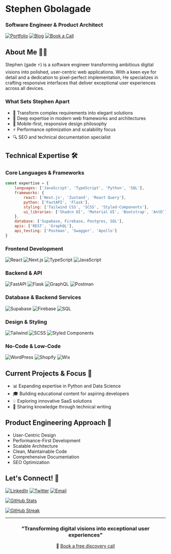 <div align="">
  
# Stephen Gbolagade
### Software Engineer & Product Architect

[![Portfolio](https://img.shields.io/badge/Portfolio-stephengade.com-4CAF50?style=for-the-badge)](https://www.stephengade.com)
[![Blog](https://img.shields.io/badge/Technical_Blog-dev.to-0A0A0A?style=for-the-badge&logo=dev.to)](https://dev.to/stephengade)
[![Book a Call](https://img.shields.io/badge/Book_a_Call-Calendly-006BFF?style=for-the-badge)](https://calendly.com/gade0x/hire)

</div>

## About Me 👨‍💻

Stephen (gade ⚡) is a software engineer transforming ambitious digital visions into polished, user-centric web applications. With a keen eye for detail and a dedication to pixel-perfect implementation, He specializes in crafting responsive interfaces that deliver exceptional user experiences across all devices.

### What Sets Stephen Apart

- 🎯 Transform complex requirements into elegant solutions
- 🌟 Deep expertise in modern web frameworks and architectures
- 📱 Mobile-first, responsive design philosophy
- ⚡ Performance optimization and scalability focus
- 🔍 SEO and technical documentation specialist

## Technical Expertise 🛠️

### Core Languages & Frameworks
```javascript
const expertise = {
    languages: ['JavaScript', 'TypeScript', 'Python', 'SQL'],
    frameworks: {
        react: ['Next.js', 'Zustand', 'React Query'],
        python: ['FastAPI', 'Flask'],
        styling: ['Tailwind CSS', 'SCSS', 'Styled-Components'],
        ui_libraries: ['Shadcn UI', 'Material UI', 'Bootstrap', 'AntD']
    },
    database: ['Supabase, Firebase, Postgres, SQL'],
    apis: ['REST', 'GraphQL'],
    api_testing: ['Postman', 'Swagger', 'Apollo']
}
```

### Frontend Development
![React](https://img.shields.io/badge/React-Expert-61DAFB?style=for-the-badge&logo=react)
![Next.js](https://img.shields.io/badge/Next.js-Advanced-000000?style=for-the-badge&logo=next.js)
![TypeScript](https://img.shields.io/badge/TypeScript-Advanced-3178C6?style=for-the-badge&logo=typescript)
![JavaScript](https://img.shields.io/badge/JavaScript-Expert-F7DF1E?style=for-the-badge&logo=javascript)

### Backend & API
![FastAPI](https://img.shields.io/badge/FastAPI-Intermediate-009688?style=for-the-badge&logo=fastapi)
![Flask](https://img.shields.io/badge/Flask-Intermediate-000000?style=for-the-badge&logo=flask)
![GraphQL](https://img.shields.io/badge/GraphQL-Intermediate-E10098?style=for-the-badge&logo=graphql)
![Postman](https://img.shields.io/badge/Postman-Advanced-FF6C37?style=for-the-badge&logo=postman)

### Database & Backend Services
![Supabase](https://img.shields.io/badge/Supabase-Proficient-3ECF8E?style=for-the-badge&logo=supabase)
![Firebase](https://img.shields.io/badge/Firebase-Advanced-FFCA28?style=for-the-badge&logo=firebase)
![SQL](https://img.shields.io/badge/SQL-Intermediate-4479A1?style=for-the-badge&logo=postgresql)

### Design & Styling
![Tailwind](https://img.shields.io/badge/Tailwind_CSS-Expert-38B2AC?style=for-the-badge&logo=tailwind-css)
![SCSS](https://img.shields.io/badge/SCSS-Advanced-CC6699?style=for-the-badge&logo=sass)
![Styled Components](https://img.shields.io/badge/Styled_Components-Advanced-DB7093?style=for-the-badge&logo=styled-components)

### No-Code & Low-Code
![WordPress](https://img.shields.io/badge/WordPress-Expert-21759B?style=for-the-badge&logo=wordpress)
![Shopify](https://img.shields.io/badge/Shopify-Advanced-7AB55C?style=for-the-badge&logo=shopify)
![Wix](https://img.shields.io/badge/Wix-Proficient-0C6EFC?style=for-the-badge&logo=wix)

## Current Projects & Focus 🎯

- 📊 Expanding expertise in Python and Data Science
- 🎓 Building educational content for aspiring developers
- 💡 Exploring innovative SaaS solutions
- 📝 Sharing knowledge through technical writing

## Product Engineering Approach 💭

- User-Centric Design
- Performance-First Development
- Scalable Architecture
- Clean, Maintainable Code
- Comprehensive Documentation
- SEO Optimization

## Let's Connect! 🤝

[![LinkedIn](https://img.shields.io/badge/LinkedIn-Connect-0077B5?style=for-the-badge&logo=linkedin)](https://linkedin.com/in/solgade)
[![Twitter](https://img.shields.io/badge/Twitter-Follow-1DA1F2?style=for-the-badge&logo=twitter)](https://twitter.com/stephen_olgade)
[![Email](https://img.shields.io/badge/Email-Contact-D14836?style=for-the-badge&logo=gmail)](mailto:hello@stephengade.com)

<div align="">

[![GitHub Stats](https://github-readme-stats.vercel.app/api?username=stephengade&show_icons=true&theme=tokyonight)](https://github.com/stephengade)

[![GitHub Streak](https://github-readme-streak-stats.herokuapp.com?user=stephengade&theme=whatsapp-light)](https://git.io/streak-stats)

</div>

---
<div align="center">
  
### "Transforming digital visions into exceptional user experiences"
📅 [Book a free discovery call](https://calendly.com/gade0x/hire)

</div>
